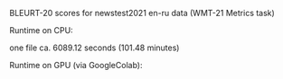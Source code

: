BLEURT-20 scores for newstest2021 en-ru data (WMT-21 Metrics task)

Runtime on CPU:

one file ca. 6089.12 seconds (101.48 minutes)

Runtime on GPU (via GoogleColab):
